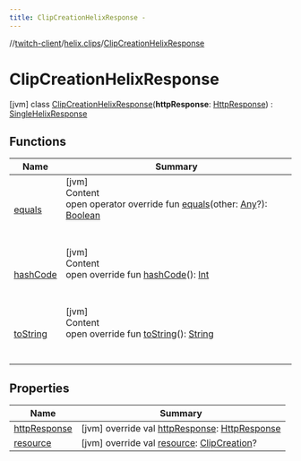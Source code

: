 ```yaml
---
title: ClipCreationHelixResponse -
---
```

//[twitch-client](../../index.md)/[helix.clips](../index.md)/[ClipCreationHelixResponse](index.md)



# ClipCreationHelixResponse  
 [jvm] class [ClipCreationHelixResponse](index.md)(**httpResponse**: [HttpResponse]()) : [SingleHelixResponse](../../helix.http.model/-single-helix-response/index.md)   


## Functions  
  
|  Name|  Summary| 
|---|---|
| [equals](https://kotlinlang.org/api/latest/jvm/stdlib/kotlin/-any/equals.html)| [jvm]  <br>Content  <br>open operator override fun [equals](https://kotlinlang.org/api/latest/jvm/stdlib/kotlin/-any/equals.html)(other: [Any](https://kotlinlang.org/api/latest/jvm/stdlib/kotlin/-any/index.html)?): [Boolean](https://kotlinlang.org/api/latest/jvm/stdlib/kotlin/-boolean/index.html)  <br><br><br>
| [hashCode](https://kotlinlang.org/api/latest/jvm/stdlib/kotlin/-any/hash-code.html)| [jvm]  <br>Content  <br>open override fun [hashCode](https://kotlinlang.org/api/latest/jvm/stdlib/kotlin/-any/hash-code.html)(): [Int](https://kotlinlang.org/api/latest/jvm/stdlib/kotlin/-int/index.html)  <br><br><br>
| [toString](https://kotlinlang.org/api/latest/jvm/stdlib/kotlin/-any/to-string.html)| [jvm]  <br>Content  <br>open override fun [toString](https://kotlinlang.org/api/latest/jvm/stdlib/kotlin/-any/to-string.html)(): [String](https://kotlinlang.org/api/latest/jvm/stdlib/kotlin/-string/index.html)  <br><br><br>


## Properties  
  
|  Name|  Summary| 
|---|---|
| [httpResponse](index.md#helix.clips/ClipCreationHelixResponse/httpResponse/#/PointingToDeclaration/)|  [jvm] override val [httpResponse](index.md#helix.clips/ClipCreationHelixResponse/httpResponse/#/PointingToDeclaration/): [HttpResponse]()   <br>
| [resource](index.md#helix.clips/ClipCreationHelixResponse/resource/#/PointingToDeclaration/)|  [jvm] override val [resource](index.md#helix.clips/ClipCreationHelixResponse/resource/#/PointingToDeclaration/): [ClipCreation](../../helix.clips.model/-clip-creation/index.md)?   <br>

